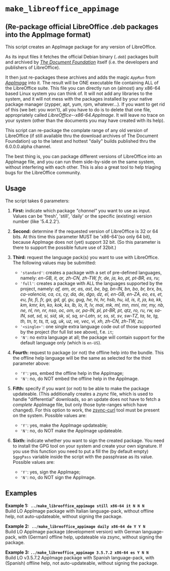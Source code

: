 # `make_libreoffice_appimage`
## (Re-package official LibreOffice .deb packages into the AppImage format)

This script creates an AppImage package for any version of LibreOffice.

As its input files it fetches the official Debian binary (*`.deb`*) packages built and archived by *[The Document Foundation](https://www.documentfoundation.org/)* itself (i.e. the developers and publishers of LibreOffice).

It then just re-packages these archives and adds the magic *`AppRun`* from *[AppImage](https://github.com/AppImage)* into it. The result will be ONE executable file containing ALL of the LibreOffice suite. This file you can directly run on (almost) any x86-64 based Linux system you can think of. It will not add any libraries to the system, and it will not mess with the packages installed by your native package manager (zypper, apt, yum, rpm, whatever...). If you want to get rid of this (we bet: you won't), all you have to do is to delete that one file, appropriately called *LibreOffice-<versionstring>-x86-64.AppImage*. It will leave no trace on your system (other than the documents you may have created with its help).

This script can re-package the complate range of any old version of LibreOffice (if still available thru the download archives of The Document Foundation) up to the latest and hottest "daily" builds published thru the 6.0.0.0.alpha channel.

The best thing is, you can package different versions of LibreOffice into an AppImage file, and you can run them side-by-side on the same system, without interfering with each other. This is also a great tool to help triaging bugs for the LibreOffice community.

## Usage

The script takes 6 parameters:

1. **First:**  indicate which package *"channel"* you want to use as input.
   Values can be 'fresh', 'still', 'daily' or the specific (existing) version number (like '5.4.2.2').

2. **Second:** determine if the requested version of LibreOffice is 32 or 64 bits.
   At this time this parameter MUST be 'x86-64'(so only 64 bit), because AppImage does not (yet) support 32 bit.
   (So this parameter is there to support the possible future use of 32bit.)

3. **Third:** request the language pack(s) you want to use with LibreOffice. The following values may be submitted:
   - `'standard'`: creates a package with a set of pre-defined languages, namely: *en-GB, it, ar, zh-CN, zh-TW, fr, de, ja, ko, pt, pt-BR, es, ru*;
   - `'full'`:  creates a package with ALL the languages supported by the project, namely: *af, am, ar, as, ast, be, bg, bn-IN, bn, bo, br, brx, bs, ca-valencia, ca, cs, cy, da, de, dgo, dz, el, en-GB, en-ZA, eo, es, et, eu, fa, fi, fr, ga, gd, gl, gu, gug, he, hi, hr, hsb, hu, id, is, it, ja, ka, kk, km, kmr, kn, ko, kok, ks, lb, lo, lt, lv, mai, mk, ml, mn, mni, mr, my, nb, ne, nl, nn, nr, nso, oc, om, or, pa-IN, pl, pt-BR, pt, qtz, ro, ru, rw, sa-IN, sat, sd, si, sid, sk, sl, sq, sr-Latn, sr, ss, st, sv, sw-TZ, ta, te, tg, th, tn, tr, ts, tt, ug, uk, uz, ve, vec, vi, xh, zh-CN, zh-TW, zu*;
   - `'<single>'`:  one single extra language code out of those supported by the project (for full list see above), f.e. `it`;
   - `'N'`:  no extra language at all; the package will contain support for the default language only (which is `en-US`).
   
4. **Fourth:** request to package (or not) the offline help into the bundle. This the offline help language will be the same as selected for the third parameter above:
   - `'Y'`:  yes, embed the offline help in the AppImage;
   - `'N'`:  no, do NOT embed the offline help in the AppImage.

5. **Fifth:**  specify if you want (or not) to be able to make the package updateable. (This additionally creates a *zsync* file, which is used to handle "differential" downloads, so an update does not have to fetch a *complete* AppImage file, but only those byte-ranges which have changed). For this option to work, the [zsync-curl](https://github.com/AppImage/zsync-curl) tool must be present on the system. Possible values are:
   - `'Y'`:  yes, make the AppImage updateable;
   - `'N'`:  no, do NOT make the AppImage updateable.

6. **Sixth:** indicate whether you want to sign the created package. You need to install the GPG tool on your system and create your own signature. If you use this function you need to put a fill the (by default empty) `$gpgPass` variable inside the script with the passphrase as its value. Possible values are:
   - `'Y'`:  yes, sign the AppImage;
   - `'N'`:  no, do NOT sign the AppImage.


## Examples

**Example 1:**  **`../make_libreoffice_appimage still x86-64 it N N N`**
             Build LO AppImage package with Italian language-pack, without offline help, not auto-updateable, without signing the package.

**Example 2:**  **`../make_libreoffice_appimage daily x86-64 de Y Y N`**
             Build LO AppImage package (development version) with German language-pack, with (German) offline help, updateable via zsync, without signing the package.

**Example 3:**  **`../make_libreoffice_appimage 3.5.7.2 x86-64 es Y N N`**
             Build LO v3.5.7.2 AppImage package with Spanish language-pack, with (Spanish) offline help, not auto-updateable, without signing the package.
